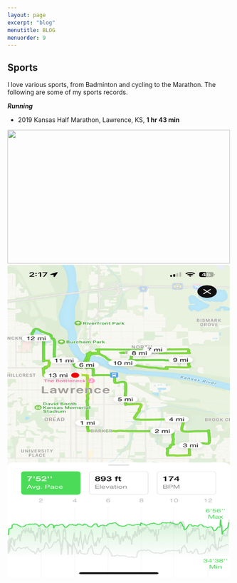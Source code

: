 ```yaml
---
layout: page
excerpt: "blog"
menutitle: BLOG
menuorder: 9
---
```


## Sports
I love various sports, from Badminton and cycling to the Marathon. The following are some of my sports records.


__*Running*__
* 2019 Kansas Half Marathon, Lawrence, KS, __1 hr 43 min__

<img src="/images/kansasHalfMarathon.png" width="500" height="300">
<img src="/images/kansasHalfMarathon2.png" width="500" height="700">
